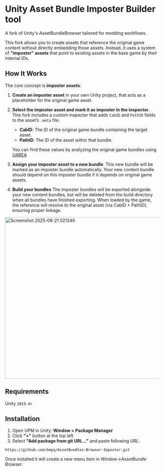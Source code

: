 # Unity Asset Bundle Imposter Builder tool
A fork of Unity's AssetBundleBrowser tailored for modding workflows.  

This fork allows you to create assets that reference the original game content without directly embedding those assets. Instead, it uses a system of **"imposter" assets** that point to existing assets in the base game by their internal IDs.

## How It Works

The core concept is **imposter assets**:

1. **Create an imposter asset** in your own Unity project, that acts as a placeholder for the original game asset.
   
2. **Select the imposter asset and mark it as imposter in the inspector**.
   This fork includes a custom inspector that adds `CabID` and `PathID` fields to the asset’s `.meta` file:
   - **CabID**: The ID of the original game bundle containing the target asset.
   - **PathID**: The ID of the asset within that bundle.
   
   You can find these values by analyzing the original game bundles using [UABEA](https://github.com/nesrak1/UABEA/)

3. **Assign your imposter asset to a new bundle**. This new bundle will be marked as an imposter bundle automatically. Your new content bundle should depend on this imposter bundle if it depends on original game assets.

5. **Build your bundles**
   The imposter bundles will be exported alongside your new content bundles, but will be deleted from the build directory when all bundles have finished exporting.
   When loaded by the game, the reference will resolve to the original asset (via CabID + PathID), ensuring proper linkage.

<img width="1375" height="527" alt="Screenshot 2025-08-21 021349" src="https://github.com/user-attachments/assets/839a792a-03b3-4e3f-b625-3182055376db" />

## Requirements
Unity `2019.4+`

## Installation
1. Open UPM in Unity: **Window > Package Manager**
2. Click **"+"** button at the top left
3. Select **"Add package from git URL..."** and paste following URL:
```
https://github.com/bmpq/AssetBundles-Browser-Imposter.git
```

Once installed it will create a new menu item in *Window->AssetBundle Browser*.

